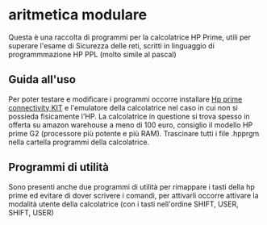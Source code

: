# aritmetica modulare

Questa è una raccolta di programmi per la calcolatrice HP Prime, utili per superare l'esame di Sicurezza delle reti, scritti in linguaggio di programmmazione HP PPL (molto simile al pascal)

## Guida all'uso
Per poter testare e modificare i programmi occorre installare [Hp prime connectivity KIT](http://www.hp-prime.de/en/category/15-software) e l'emulatore della calcolatrice nel caso in cui non si possieda fisicamente l'HP.
La calcolatrice in questione si trova spesso in offerta su amazon warehouse a meno di 100 euro, consiglio il modello HP prime G2 (processore più potente e più RAM).
Trascinare tutti i file .hpprgm nella cartella programmi della calcolatrice.

## Programmi di utilità
Sono presenti anche due programmi di utilità per rimappare i tasti della hp prime ed evitare di dover scrivere i comandi, per attivarli occorre attivare la modalità utente della calcolatrice (con i tasti nell'ordine SHIFT, USER, SHIFT, USER)
